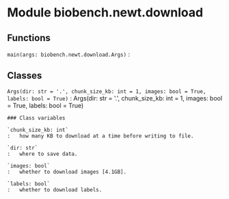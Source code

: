 Module biobench.newt.download
=============================

Functions
---------

`main(args: biobench.newt.download.Args)`
:   

Classes
-------

`Args(dir: str = '.', chunk_size_kb: int = 1, images: bool = True, labels: bool = True)`
:   Args(dir: str = '.', chunk_size_kb: int = 1, images: bool = True, labels: bool = True)

    ### Class variables

    `chunk_size_kb: int`
    :   how many KB to download at a time before writing to file.

    `dir: str`
    :   where to save data.

    `images: bool`
    :   whether to download images [4.1GB].

    `labels: bool`
    :   whether to download labels.